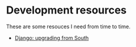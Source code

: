 Development resources
=====================

These are some resouces I need from time to time.

- [Django: upgrading from South](https://docs.djangoproject.com/en/1.8/topics/migrations/#upgrading-from-south)
